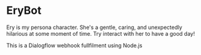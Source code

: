 # EryBot
Ery is my persona character. She's a gentle, caring, and unexpectedly hilarious at some moment of time.
Try interact with her to have a good day!

This is a Dialogflow webhook fullfilment using Node.js
